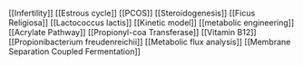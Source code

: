 [[Infertility]]
[[Estrous cycle]]
[[PCOS]]
[[Steroidogenesis]]
[[Ficus Religiosa]]
[[Lactococcus lactis]]
[[Kinetic model]]
[[metabolic engineering]]
[[Acrylate Pathway]]
[[Propionyl-coa Transferase]]
[[Vitamin B12]]
[[Propionibacterium freudenreichii]]
[[Metabolic flux analysis]]
[[Membrane Separation Coupled Fermentation]]

